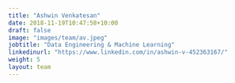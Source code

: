 ```yaml
---
title: "Ashwin Venkatesan"
date: 2018-11-19T10:47:58+10:00
draft: false
image: "images/team/av.jpeg"
jobtitle: "Data Engineering & Machine Learning"
linkedinurl: "https://www.linkedin.com/in/ashwin-v-452363167/"
weight: 5
layout: team
---
```

